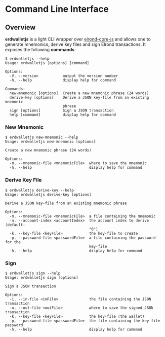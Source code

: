 # Command Line Interface

## Overview

**erdwalletjs** is a light CLI wrapper over [elrond-core-js](https://www.npmjs.com/package/@elrondnetwork/elrond-core-js) and allows one to generate mnemonics, derive key files and sign Elrond transactions.
It exposes the following **commands**:


```
$ erdwalletjs --help
Usage: erdwalletjs [options] [command]

Options:
  -V, --version           output the version number
  -h, --help              display help for command

Commands:
  new-mnemonic [options]  Create a new mnemonic phrase (24 words)
  derive-key [options]    Derive a JSON key-file from an existing mnemonic
                          phrase
  sign [options]          Sign a JSON transaction
  help [command]          display help for command

```
### New Mnemonic


```
$ erdwalletjs new-mnemonic --help
Usage: erdwalletjs new-mnemonic [options]

Create a new mnemonic phrase (24 words)

Options:
  -m, --mnemonic-file <mnemonicFile>  where to save the mnemonic
  -h, --help                          display help for command

```


### Derive Key File


```
$ erdwalletjs derive-key --help
Usage: erdwalletjs derive-key [options]

Derive a JSON key-file from an existing mnemonic phrase

Options:
  -m, --mnemonic-file <mnemonicFile>  a file containing the mnemonic
  -n, --account-index <accountIndex>  the account index to derive (default:
                                      "0")
  -k, --key-file <keyFile>            the key-file to create
  -p, --password-file <passwordFile>  a file containing the password for the
                                      key-file
  -h, --help                          display help for command

```


### Sign


```
$ erdwalletjs sign --help
Usage: erdwalletjs sign [options]

Sign a JSON transaction

Options:
  -i, --in-file <inFile>              the file containing the JSON transaction
  -o, --out-file <outFile>            where to save the signed JSON transaction
  -k, --key-file <keyFile>            the key-file (the wallet)
  -p, --password-file <passwordFile>  the file containing the key-file password
  -h, --help                          display help for command

```


